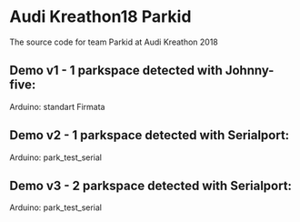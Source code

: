 # Audi Kreathon18 Parkid

The source code for team Parkid at Audi Kreathon 2018

## Demo v1 - 1 parkspace detected with Johnny-five:

Arduino: standart Firmata

## Demo v2 - 1 parkspace detected with Serialport:

Arduino: park_test_serial

## Demo v3 - 2 parkspace detected with Serialport:

Arduino: park_test_serial
